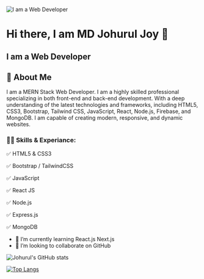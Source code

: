 ![I am a Web Developer](https://media.licdn.com/dms/image/D5616AQGvBZRSMo5voA/profile-displaybackgroundimage-shrink_350_1400/0/1685637402295?e=1691020800&v=beta&t=jAxl8A6GL2eH6cgvqOC-Aw0DM8r8Yt3XdrdWH3VBW0E)

# Hi there, I am MD Johurul Joy 👋
## I am a Web Developer

## 🚀 About Me

I am a MERN Stack Web Developer. I am a highly skilled professional specializing in both front-end and back-end development. With a deep understanding of the latest technologies and frameworks, including HTML5, CSS3, Bootstrap, Tailwind CSS, JavaScript, React, Node.js, Firebase, and MongoDB. I am capable of creating modern, responsive, and dynamic websites.

### 👨‍💻 Skills & Experiance: 
✅ HTML5 & CSS3

✅ Bootstrap / TailwindCSS

✅ JavaScript

✅ React JS

✅ Node.js

✅ Express.js

✅ MongoDB


- 🌱 I’m currently learning React.js Next.js 
- 👯 I’m looking to collaborate on GitHub 



![Johurul's GitHub stats](https://github-readme-stats.vercel.app/api?username=johuruljoy69&show_icons=true&theme=radical)

[![Top Langs](https://github-readme-stats.vercel.app/api/top-langs/?username=johuruljoy69&layout=compact)](https://github.com/anuraghazra/github-readme-stats)
